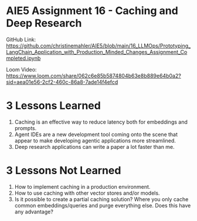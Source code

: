 # AIE5 Assignment 16 - Caching and Deep Research

GitHub Link: https://github.com/christinemahler/AIE5/blob/main/16_LLMOps/Prototyping_LangChain_Application_with_Production_Minded_Changes_Assignment_Completed.ipynb

Loom Video: https://www.loom.com/share/062c6e85b5874804b63e8b889e64b0a2?sid=aea01e56-2cf2-460c-86a8-7ade14f4efcd

# 3 Lessons Learned

1. Caching is an effective way to reduce latency both for embeddings and prompts.
2. Agent IDEs are a new development tool coming onto the scene that appear to make developing agentic applications more streamlined.
3. Deep research applications can write a paper a lot faster than me.

# 3 Lessons Not Learned

1. How to implement caching in a production environment.
2. How to use caching with other vector stores and/or models.
3. Is it possible to create a partial caching solution? Where you only cache common embeddings/queries and purge everything else. Does this have any advantage?